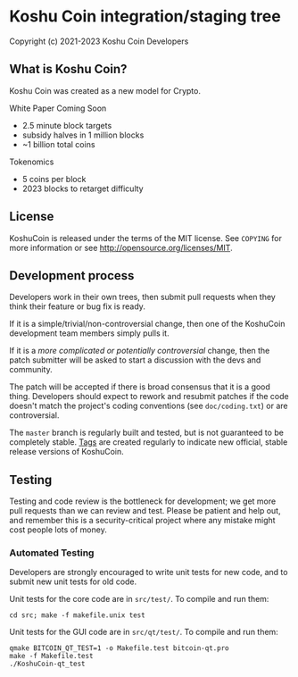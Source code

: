 Koshu Coin integration/staging tree
================================


Copyright (c) 2021-2023 Koshu Coin Developers

What is Koshu Coin?
----------------

Koshu Coin was created as a new model for Crypto. 

White Paper Coming Soon 


 - 2.5 minute block targets
 - subsidy halves in 1 million blocks
 - ~1 billion total coins

Tokenomics

 - 5 coins per block
 - 2023 blocks to retarget difficulty



License
-------

KoshuCoin is released under the terms of the MIT license. See `COPYING` for more
information or see http://opensource.org/licenses/MIT.

Development process
-------------------

Developers work in their own trees, then submit pull requests when they think
their feature or bug fix is ready.

If it is a simple/trivial/non-controversial change, then one of the KoshuCoin
development team members simply pulls it.

If it is a *more complicated or potentially controversial* change, then the patch
submitter will be asked to start a discussion with the devs and community.

The patch will be accepted if there is broad consensus that it is a good thing.
Developers should expect to rework and resubmit patches if the code doesn't
match the project's coding conventions (see `doc/coding.txt`) or are
controversial.

The `master` branch is regularly built and tested, but is not guaranteed to be
completely stable. [Tags](https://github.com/KoshuCoin-project/KoshuCoin/tags) are created
regularly to indicate new official, stable release versions of KoshuCoin.

Testing
-------

Testing and code review is the bottleneck for development; we get more pull
requests than we can review and test. Please be patient and help out, and
remember this is a security-critical project where any mistake might cost people
lots of money.

### Automated Testing

Developers are strongly encouraged to write unit tests for new code, and to
submit new unit tests for old code.

Unit tests for the core code are in `src/test/`. To compile and run them:

    cd src; make -f makefile.unix test

Unit tests for the GUI code are in `src/qt/test/`. To compile and run them:

    qmake BITCOIN_QT_TEST=1 -o Makefile.test bitcoin-qt.pro
    make -f Makefile.test
    ./KoshuCoin-qt_test

